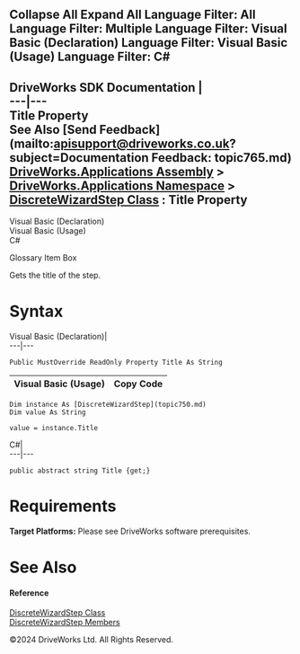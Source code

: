       

 Collapse All Expand All  Language Filter: All  Language Filter: Multiple  Language Filter: Visual Basic (Declaration) Language Filter: Visual Basic (Usage) Language Filter: C#  
---  
DriveWorks SDK Documentation  |   
---|---  
Title Property   
See Also [Send Feedback](mailto:apisupport@driveworks.co.uk?subject=Documentation Feedback: topic765.md)  
[DriveWorks.Applications Assembly](topic13.md) > [DriveWorks.Applications Namespace](topic16.md) > [DiscreteWizardStep Class](topic750.md) : Title Property  
---  
  
Visual Basic (Declaration)    
Visual Basic (Usage)    
C# 

Glossary Item Box

Gets the title of the step. 

# Syntax

Visual Basic (Declaration)|   
---|---  
      
    
    Public MustOverride ReadOnly Property Title As String  
  
Visual Basic (Usage)| Copy Code  
---|---  
      
    
    Dim instance As [DiscreteWizardStep](topic750.md)
    Dim value As String
     
    value = instance.Title  
  
C#|   
---|---  
      
    
    public abstract string Title {get;}  
  
# Requirements

**Target Platforms:** Please see DriveWorks software prerequisites.

# See Also

#### Reference

[DiscreteWizardStep Class](topic750.md)   
[DiscreteWizardStep Members](topic751.md)

©2024 DriveWorks Ltd. All Rights Reserved.
